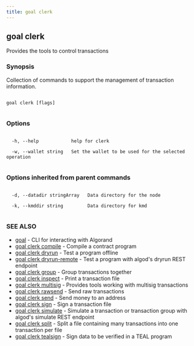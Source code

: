 ```yaml
---
title: goal clerk
---
```


## goal clerk



Provides the tools to control transactions 



### Synopsis



Collection of commands to support the management of transaction information.




```

goal clerk [flags]


```



### Options




```

  -h, --help            help for clerk

  -w, --wallet string   Set the wallet to be used for the selected operation


```



### Options inherited from parent commands




```

  -d, --datadir stringArray   Data directory for the node

  -k, --kmddir string         Data directory for kmd


```



### SEE ALSO



* [goal](../../../goal/goal/)	 - CLI for interacting with Algorand
* [goal clerk compile](../compile/)	 - Compile a contract program
* [goal clerk dryrun](../dryrun/)	 - Test a program offline
* [goal clerk dryrun-remote](../dryrun-remote/)	 - Test a program with algod's dryrun REST endpoint
* [goal clerk group](../group/)	 - Group transactions together
* [goal clerk inspect](../inspect/)	 - Print a transaction file
* [goal clerk multisig](../multisig/multisig/)	 - Provides tools working with multisig transactions 
* [goal clerk rawsend](../rawsend/)	 - Send raw transactions
* [goal clerk send](../send/)	 - Send money to an address
* [goal clerk sign](../sign/)	 - Sign a transaction file
* [goal clerk simulate](../simulate/)	 - Simulate a transaction or transaction group with algod's simulate REST endpoint
* [goal clerk split](../split/)	 - Split a file containing many transactions into one transaction per file
* [goal clerk tealsign](../tealsign/)	 - Sign data to be verified in a TEAL program



